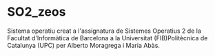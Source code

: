 # SO2_zeos
Sistema operatiu creat a l'assignatura de Sistemes Operatius 2 de la Facultat d'Informàtica de Barcelona a la Universitat (FIB)Politècnica de Catalunya (UPC) per Alberto Moragrega i Maria Abàs. 

